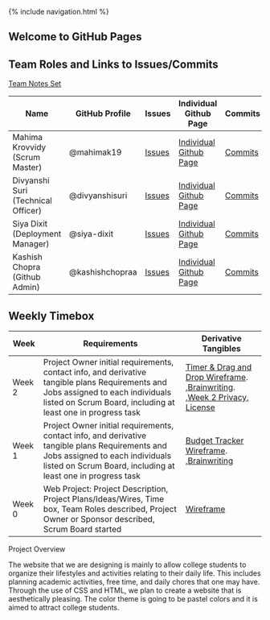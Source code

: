 {% include navigation.html %}

## Welcome to GitHub Pages



## Team Roles and Links to Issues/Commits
[Team Notes Set](https://drive.google.com/drive/folders/1OO_uDmH_A1tTisIU9VoWnIfKt1gEUctu?usp=sharing)

|Name|GitHub Profile|Issues|Individual Github Page|Commits|
|--------|---------|-------|-------|-------|
|Mahima Krovvidy (Scrum Master)|@mahimak19|[Issues](https://github.com/kashishchopraa/m224--koalacoders/issues?q=assignee%3Amahimak19+is%3Aopen)|[Individual Github Page](https://mahimak19.github.io/mahima_indiv/)|[Commits](https://github.com/kashishchopraa/m224--koalacoders/commit/69aaeeee26447ac0912cc5721f2af65ff3b6c445)|
|Divyanshi Suri (Technical Officer)|@divyanshisuri|[Issues](https://github.com/kashishchopraa/m224--koalacoders/issues?q=assignee%3Adivyanshisuri+is%3Aopen)|[Individual Github Page](github)|[Commits](https://github.com/kashishchopraa/m224--koalacoders/commit/1cb132c8d629e6990bf4132eb5b247d5026b67c9)
|Siya Dixit (Deployment Manager)|@siya-dixit|[Issues](https://github.com/kashishchopraa/m224--koalacoders/issues?q=assignee%3Asiya-dixit+is%3Aopen)|[Individual Github Page](https://siya-dixit.github.io/siya-repository/)|[Commits](commit)|
|Kashish Chopra (Github Admin)|@kashishchopraa|[Issues](https://github.com/kashishchopraa/m224--koalacoders/issues?q=assignee%3Akashishchopraa+is%3Aopen)|[Individual Github Page](https://kashishchopraa.github.io/Individual-Algorithmic-Project/)|[Commits](https://github.com/kashishchopraa/m224--koalacoders/commit/18821440f16c09d22f216cea670b266e78ef5c3f)|

## Weekly Timebox

|Week|Requirements|Derivative Tangibles|
|--------|---------|-------|
|Week 2|Project Owner initial requirements, contact info, and derivative tangible plans Requirements and Jobs assigned to each individuals listed on Scrum Board, including at least one in progress task|[Timer & Drag and Drop Wireframe](https://www.figma.com/file/GR7a3HWdAPiNaj1hV8ryXD/Wireframe-Tri-3?node-id=0%3A1). ,[Brainwriting](https://docs.google.com/document/d/17YyLoAyvybri-im0QEUe5gXrXrxKp6mghYwbyYo1NWk/edit?usp=sharing). ,[Week 2 Privacy, License](https://github.com/kashishchopraa/m224--koalacoders/wiki/Week-2-License,-Data-Privacy,-Hosting)
|Week 1|Project Owner initial requirements, contact info, and derivative tangible plans Requirements and Jobs assigned to each individuals listed on Scrum Board, including at least one in progress task|[Budget Tracker Wireframe](https://www.figma.com/file/GR7a3HWdAPiNaj1hV8ryXD/Wireframe-Tri-3?node-id=0%3A1). ,[Brainwriting](https://docs.google.com/document/d/17YyLoAyvybri-im0QEUe5gXrXrxKp6mghYwbyYo1NWk/edit?usp=sharing)
|Week 0|Web Project: Project Description, Project Plans/Ideas/Wires, Time box, Team Roles described, Project Owner or Sponsor described, Scrum Board started|[Wireframe](https://www.figma.com/file/GR7a3HWdAPiNaj1hV8ryXD/Wireframe-Tri-3)


Project Overview

The website that we are designing is mainly to allow college students to organize their lifestyles and activities relating to their daily life. This includes planning academic activities, free time, and daily chores that one may have. Through the use of CSS and HTML, we plan to create a website that is aesthetically pleasing. The color theme is going to be pastel colors and it is aimed to attract college students. 























